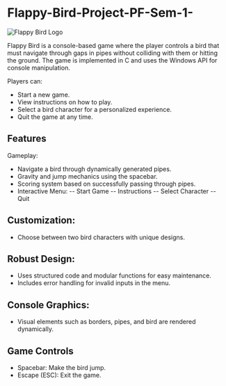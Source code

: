 # Flappy-Bird-Project-PF-Sem-1-

![Flappy Bird Logo](https://github.com/user-attachments/assets/57bef8a1-812b-4875-bfd9-f28f74e273d5)



Flappy Bird is a console-based game where the player controls a bird that must navigate through gaps in pipes without colliding with them or hitting the ground. The game is implemented in C and uses the Windows API for console manipulation.

Players can:
- Start a new game.
- View instructions on how to play.
- Select a bird character for a personalized experience.
- Quit the game at any time.

## Features
Gameplay:
- Navigate a bird through dynamically generated pipes.
- Gravity and jump mechanics using the spacebar.
- Scoring system based on successfully passing through pipes.
- Interactive Menu:
-- Start Game
-- Instructions
-- Select Character
-- Quit

## Customization:
- Choose between two bird characters with unique designs.

## Robust Design:
- Uses structured code and modular functions for easy maintenance.
- Includes error handling for invalid inputs in the menu.

## Console Graphics:
- Visual elements such as borders, pipes, and bird are rendered dynamically.

## Game Controls
- Spacebar: Make the bird jump.
- Escape (ESC): Exit the game.

